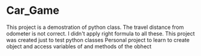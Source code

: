 # Car_Game
This project is a demostration of python class. The travel distance from odometer is not correct. I didn't apply right formula to all these. 
This project was created just to test python classes
Personal project to learn to create object and access variables of and methods of the obhect
